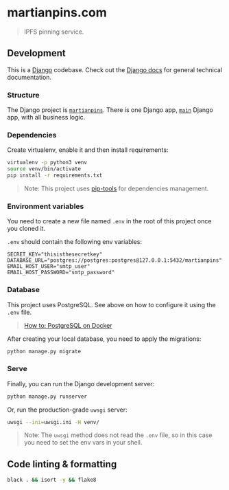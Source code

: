 # martianpins.com

> IPFS pinning service.

## Development

This is a [Django](https://www.djangoproject.com/) codebase. Check out the 
[Django docs](https://docs.djangoproject.com/) for general technical documentation.

### Structure

The Django project is [`martianpins`](/martianpins). There is one Django app,
[`main`](/main) Django app, with all business logic.

### Dependencies

Create virtualenv, enable it and then install requirements:
```sh
virtualenv -p python3 venv
source venv/bin/activate
pip install -r requirements.txt
```

> Note: This project uses [pip-tools](https://github.com/jazzband/pip-tools) for dependencies management.

### Environment variables

You need to create a new file named `.env` in the root of this project once you cloned it.

`.env` should contain the following env variables:
```
SECRET_KEY="thisisthesecretkey"
DATABASE_URL="postgres://postgres:postgres@127.0.0.1:5432/martianpins"
EMAIL_HOST_USER="smtp_user"
EMAIL_HOST_PASSWORD="smtp_password"
```

### Database

This project uses PostgreSQL. See above on how to configure it using the `.env` file.

> [How to: PostgreSQL on Docker](https://hackernoon.com/dont-install-postgres-docker-pull-postgres-bee20e200198)

After creating your local database, you need to apply the migrations:
```sh
python manage.py migrate
```

### Serve

Finally, you can run the Django development server:
```sh
python manage.py runserver
```

Or, run the production-grade `uwsgi` server:
```sh
uwsgi --ini=uwsgi.ini -H venv/
```

> Note: The `uwsgi` method does not read the `.env` file, so in this case you need to set the env vars in your shell.

## Code linting & formatting

```sh
black . && isort -y && flake8
```
